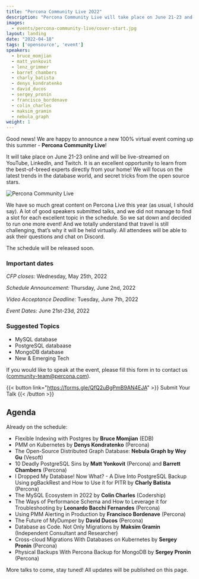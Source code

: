 ```yaml
---
title: "Percona Community Live 2022"
description: "Percona Community Live will take place on June 21-23 and will be live-streamed on YouTube, LinkedIn, and Twitch. It is an excellent opportunity to learn from the best-of-breed experts directly from your home!"
images:
  - events/percona-community-live/cover-start.jpg
layout: landing
date: "2022-04-18"
tags: ['opensource', 'event']
speakers:
  - bruce_momjian
  - matt_yonkovit
  - lenz_grimmer
  - barret_chambers
  - charly_batista
  - denys_kondratenko
  - david_ducos
  - sergey_pronin
  - francisco_bordenave
  - colin_charles
  - maksim_gramin
  - nebula_graph
weight: 1
---
```


Good news! We are happy to announce a new 100% virtual event coming up this summer - **Percona Community Live**! 

It will take place on June 21-23 online and will be live-streamed on YouTube, LinkedIn, and Twitch. It is an excellent opportunity to learn from the best-of-breed experts directly from your home! We will focus on the latest trends in the database world, and secret tricks from the open source stars.

![Percona Community Live](events/percona-community-live/cover-start.jpg)

We have so much great content on Percona Live this year (as usual, I should say). A lot of good speakers submitted talks, and we did not manage to find a slot for each excellent topic in the schedule. So we sat down and decided to run one more event! And we totally understand that travel is still challenging, that’s why it will be held virtually. All attendees will be able to ask their questions and chat on Discord. 

The schedule will be released soon. 

### Important dates

*CFP closes:* Wednesday, May 25th, 2022

*Schedule Announcement:* Thursday, June 2nd, 2022

*Video Acceptance Deadline:* Tuesday, June 7th, 2022

*Event Dates:* June 21st-23d, 2022

### Suggested Topics

* MySQL database
* PostgreSQL databaase
* MongoDB database
* New & Emerging Tech

If you would like to speak at the event, please fill this form in to contact us (community-team@percona.com). 

{{< button link="https://forms.gle/QfQ2uBgPmB9AN4EJA" >}}
Submit Your Talk
{{< /button >}}

## Agenda 

Already on the schedule:

* Flexible Indexing with Postgres by **Bruce Momjian** (EDB)
* PMM on Kubernetes by **Denys Kondratenko** (Percona)
* The Open-Source Distributed Graph Database: **Nebula Graph by Wey Gu** (Vesoft)
* 10 Deadly PostgreSQL Sins by **Matt Yonkovit** (Percona) and **Barrett Chambers** (Percona)
* I Dropped My Database! Now What? - A Dive Into PostgreSQL Backup Using pgBackRest and How to Use it for PITR by **Charly Batista** (Percona)
* The MySQL Ecosystem in 2022 by **Colin Charles** (Codership)
* The Ways of Performance Schema and How to Leverage it for Troubleshooting by **Leonardo Bacchi Fernandes** (Percona)
* Using PMM Alerting in Production by **Francisco Bordenave** (Percona)
* The Future of MyDumper by **David Ducos** (Percona)
* Database as Code. Not Only Migrations by **Maksim Gramin** (Independent Consultant and Researcher)
* Cross-cloud Migrations With Databases on Kubernetes by **Sergey Pronin** (Percona)
* Physical Backups With Percona Backup for MongoDB by **Sergey Pronin** (Percona)

More talks to come, stay tuned! All updates will be published on this page.
